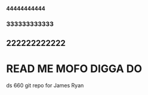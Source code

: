 #### 44444444444
### 333333333333
## 222222222222

# READ ME MOFO DIGGA DO
ds 660 git repo for James Ryan 

